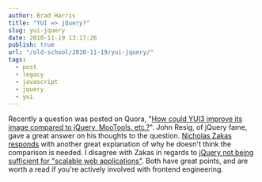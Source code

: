 ```yaml
---
author: Brad Harris
title: "YUI => jQuery?"
slug: yui-jquery
date: 2010-11-19 13:17:26
publish: true
url: "/old-school/2010-11-19/yui-jquery/"
tags:
  - post
  - legacy
  - javascript
  - jquery
  - yui
---
```


Recently a question was posted on Quora, "[How could YUI3 improve its image compared to jQuery, MooTools, etc.?][question]".  John Resig, of jQuery fame, gave a great answer on his thoughts to the question.  [Nicholas Zakas responds][response] with another great explanation of why he doesn't think the comparison is needed.  I disagree with Zakas in regards to [jQuery not being sufficient for "scalable web applications"][jquery].  Both have great points, and are worth a read if you're actively involved with frontend engineering.

[question]: http://www.quora.com/How-could-YUI3-improve-its-image-compared-to-jQuery-MooTools-etc/
[response]: http://www.nczonline.net/blog/2010/11/03/response-to-john-resigs-comments-about-yui/
[jquery]: http://alexsexton.com/blog/2010/08/on-rolling-your-own-large-jquery-apps/
